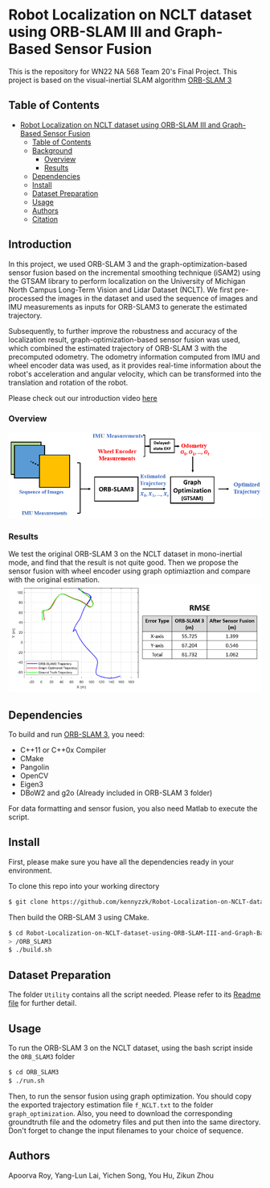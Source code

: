 # Robot Localization on NCLT dataset using ORB-SLAM III and Graph-Based Sensor Fusion

This is the repository for WN22 NA 568 Team 20's Final Project. This project is based on the visual-inertial SLAM algorithm [ORB-SLAM 3](https://github.com/UZ-SLAMLab/ORB_SLAM3)

## Table of Contents
- [Robot Localization on NCLT dataset using ORB-SLAM III and Graph-Based Sensor Fusion](#robot-localization-on-nclt-dataset-using-orb-slam-3-and-graph-based-sensor-fusion)
  - [Table of Contents](#table-of-contents)
  - [Background](#background)
    - [Overview](#overview)
    - [Results](#results)
  - [Dependencies](#dependencies)
  - [Install](#install)
  - [Dataset Preparation](#dataset-preparation)
  - [Usage](#usage)
  - [Authors](#authors)
  - [Citation](#citation)

## Introduction

In this project, we used ORB-SLAM 3 and the graph-optimization-based sensor fusion based on the incremental smoothing technique (iSAM2) using the GTSAM library to perform localization on the University of Michigan North Campus Long-Term Vision and Lidar Dataset (NCLT). We first pre-processed the images in the dataset and used the sequence of images and IMU measurements as inputs for ORB-SLAM3 to generate the estimated trajectory. 

Subsequently, to further improve the robustness and accuracy of the localization result, graph-optimization-based sensor fusion was used, which combined the estimated trajectory of ORB-SLAM 3 with the precomputed odometry. The odometry information computed from IMU and wheel encoder data was used, as it provides real-time information about the robot's acceleration and angular velocity, which can be transformed into the translation and rotation of the robot.

Please check out our introduction video [here](https://www.youtube.com/watch?v=nWXb3qt6gEo)  

### Overview
![](Overview.png)

### Results
We test the original ORB-SLAM 3 on the NCLT dataset in mono-inertial mode, and find that the result is not quite good. Then we propose the sensor fusion with wheel encoder using graph optimiaztion and compare with the original estimation.
![](result.png)

## Dependencies
To build and run [ORB-SLAM 3](https://github.com/UZ-SLAMLab/ORB_SLAM3), you need:

- C++11 or C++0x Compiler
- CMake
- Pangolin
- OpenCV
- Eigen3
- DBoW2 and g2o (Already included in ORB-SLAM 3 folder)

For data formatting and sensor fusion, you also need Matlab to execute the script.

## Install
First, please make sure you have all the dependencies ready in your environment.

To clone this repo into your working directory 

```bash
$ git clone https://github.com/kennyzzk/Robot-Localization-on-NCLT-dataset-using-ORB-SLAM-III-and-Graph-Based-Sensor-Fusion.git
```

Then build the ORB-SLAM 3 using CMake.
```bash
$ cd Robot-Localization-on-NCLT-dataset-using-ORB-SLAM-III-and-Graph-Based-Sensor-Fusion\
> /ORB_SLAM3
$ ./build.sh
```
## Dataset Preparation
The folder `Utility` contains all the script needed. Please refer to its [Readme file](Utility/README.md) for further detail.

## Usage
To run the ORB-SLAM 3 on the NCLT dataset, using the bash script inside the `ORB_SLAM3` folder 
```bash
$ cd ORB_SLAM3
$ ./run.sh
```
Then, to run the sensor fusion using graph optimization. You should copy the exported trajectory estimation file `f_NCLT.txt` to the folder `graph_optimization`. Also, you need to download the corresponding groundtruth file and the odometry files and put then into the same directory. Don't forget to change the input filenames to your choice of sequence.

## Authors
Apoorva Roy, Yang-Lun Lai, Yichen Song, You Hu, Zikun Zhou
